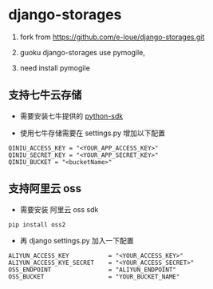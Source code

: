 django-storages
===============
1. fork from https://github.com/e-loue/django-storages.git

2. guoku django-storages use pymogile,

3. need install pymogile

## 支持七牛云存储
* 需要安装七牛提供的  [python-sdk](https://github.com/qiniu/python-sdk)

* 使用七牛存储需要在 settings.py 增加以下配置

```
QINIU_ACCESS_KEY = "<YOUR_APP_ACCESS_KEY>"
QINIU_SECRET_KEY = "<YOUR_APP_SECRET_KEY>"
QINIU_BUCKET = "<bucketName>"
```


## 支持阿里云 oss
* 需要安装 阿里云 oss sdk 
```
pip install oss2
```

* 再 django settings.py 加入一下配置
```
ALIYUN_ACCESS_KEY           = "<YOUR_ACCESS_KEY>"
ALIYUN_ACCESS_KYE_SECRET    = "<YOUR_ACCESS_SECRET>"
OSS_ENDPOINT                = "ALIYUN_ENDPOINT"
OSS_BUCKET                  = "YOUR_BUCKET_NAME"
```




